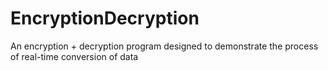 # EncryptionDecryption
An encryption + decryption program designed to demonstrate the process of real-time conversion of data

